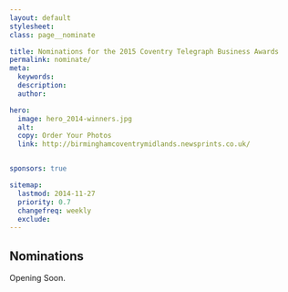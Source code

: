 ```yaml
---
layout: default
stylesheet:
class: page__nominate

title: Nominations for the 2015 Coventry Telegraph Business Awards
permalink: nominate/
meta:
  keywords:
  description:
  author:

hero:
  image: hero_2014-winners.jpg
  alt:
  copy: Order Your Photos
  link: http://birminghamcoventrymidlands.newsprints.co.uk/


sponsors: true

sitemap:
  lastmod: 2014-11-27
  priority: 0.7
  changefreq: weekly
  exclude:
---
```


## Nominations

Opening Soon.

